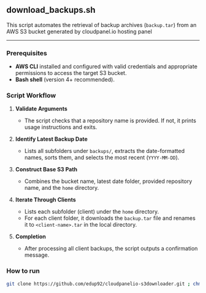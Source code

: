 ## download_backups.sh

This script automates the retrieval of backup archives (`backup.tar`) from an AWS S3 bucket generated by cloudpanel.io hosting panel

---

### Prerequisites

* **AWS CLI** installed and configured with valid credentials and appropriate permissions to access the target S3 bucket.
* **Bash shell** (version 4+ recommended).

### Script Workflow

1. **Validate Arguments**

   * The script checks that a repository name is provided. If not, it prints usage instructions and exits.

2. **Identify Latest Backup Date**

   * Lists all subfolders under `backups/`, extracts the date-formatted names, sorts them, and selects the most recent (`YYYY-MM-DD`).

3. **Construct Base S3 Path**

   * Combines the bucket name, latest date folder, provided repository name, and the `home` directory.

4. **Iterate Through Clients**

   * Lists each subfolder (client) under the `home` directory.
   * For each client folder, it downloads the `backup.tar` file and renames it to `<client-name>.tar` in the local directory.

5. **Completion**

   * After processing all client backups, the script outputs a confirmation message.

### How to run

 ```bash
 git clone https://github.com/edup92/cloudpanelio-s3downloader.git ; chmod +x download_backups.sh ; ./download_backups.sh <bucket-name>
 ```
